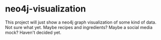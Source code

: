 # neo4j-visualization

This project will just show a neo4j graph visualization of some kind of data. Not sure what yet. 
Maybe recipes and ingredients? Maybe a social media mock? Haven't decided yet. 
